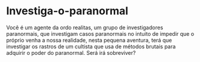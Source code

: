 # Investiga-o-paranormal
Você é um agente da ordo realitas, um grupo de investigadores paranormais, que investigam casos paranormais no intuito de impedir que o próprio venha a nossa realidade, nesta pequena aventura, terá que investigar os rastros de um cultista que usa de métodos brutais para adquirir o poder do paranormal. Será irá sobreviver?
